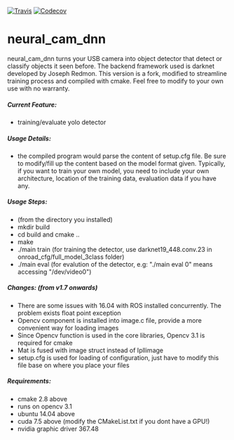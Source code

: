 [![Travis](https://img.shields.io/travis/rust-lang/rust.svg)]()
[![Codecov](https://img.shields.io/codecov/c/github/codecov/example-python.svg)]()
# neural_cam_dnn
neural_cam_dnn turns your USB camera into object detector that detect or classify objects it seen before. The backend framework used is darknet developed by Joseph Redmon. This version is a fork, modified to streamline training process and compiled with cmake. Feel free to modify to your own use with no warranty.

##### Current Feature:
- training/evaluate yolo detector

##### Usage Details:
- the compiled program would parse the content of setup.cfg file. Be sure to modify/fill up the content based on the model format given. Typically, if you want to train your own model, you need to include your own architecture, location of the training data, evaluation data if you have any. 

##### Usage Steps:
- (from the directory you installed)
- mkdir build
- cd build and cmake ..
- make
- ./main train (for training the detector, use darknet19_448.conv.23 in onroad_cfg/full_model_3class folder)
- ./main eval <device number> (for evalution of the detector, e.g: "./main eval 0" means accessing "/dev/video0")

##### Changes: (from v1.7 onwards)
- There are some issues with 16.04 with ROS installed concurrently. The problem exists float point exception
- Opencv component is installed into image.c file, provide a more convenient way for loading images
- Since Opencv function is used in the core libraries, Opencv 3.1 is required for cmake
- Mat is fused with image struct instead of Ipllimage
- setup.cfg is used for loading of configuration, just have to modify this file base on where you place your files

##### Requirements:
- cmake 2.8 above
- runs on opencv 3.1
- ubuntu 14.04 above
- cuda 7.5 above (modify the CMakeList.txt if you dont have a GPU!)
- nvidia graphic driver 367.48
